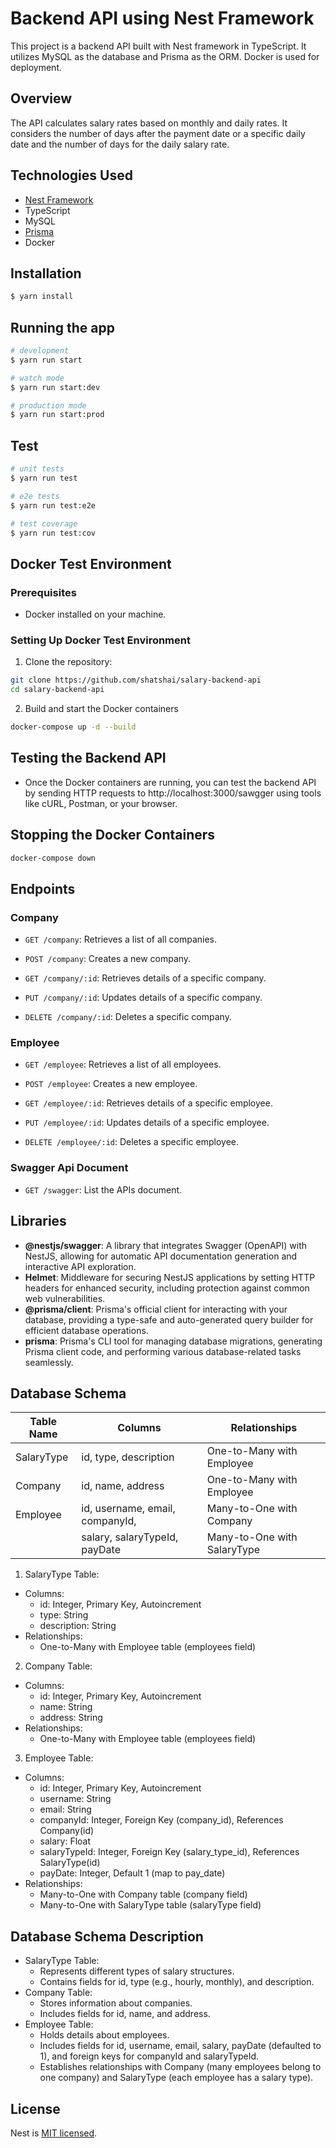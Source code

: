 # Backend API using Nest Framework

This project is a backend API built with Nest framework in TypeScript. It utilizes MySQL as the database and Prisma as the ORM. Docker is used for deployment.

## Overview

The API calculates salary rates based on monthly and daily rates. It considers the number of days after the payment date or a specific daily date and the number of days for the daily salary rate.

## Technologies Used

* [Nest Framework](https://github.com/nestjs/nest)
* TypeScript
* MySQL
* [Prisma](https://www.prisma.io/docs/getting-started/setup-prisma/start-from-scratch/relational-databases-node-mysql)
* Docker

## Installation

```bash
$ yarn install
```

## Running the app

```bash
# development
$ yarn run start

# watch mode
$ yarn run start:dev

# production mode
$ yarn run start:prod
```

## Test

```bash
# unit tests
$ yarn run test

# e2e tests
$ yarn run test:e2e

# test coverage
$ yarn run test:cov
```

## Docker Test Environment

### Prerequisites
- Docker installed on your machine.

### Setting Up Docker Test Environment
1. Clone the repository:

```bash
git clone https://github.com/shatshai/salary-backend-api
cd salary-backend-api
```

2. Build and start the Docker containers
```bash
docker-compose up -d --build
```

## Testing the Backend API
* Once the Docker containers are running, you can test the backend API by sending HTTP requests to http://localhost:3000/sawgger using tools like cURL, Postman, or your browser.

## Stopping the Docker Containers
```bash
docker-compose down
```

## Endpoints

### Company

- `GET /company`: Retrieves a list of all companies.
- `POST /company`: Creates a new company.

- `GET /company/:id`: Retrieves details of a specific company.
- `PUT /company/:id`: Updates details of a specific company.
- `DELETE /company/:id`: Deletes a specific company.

### Employee

- `GET /employee`: Retrieves a list of all employees.
- `POST /employee`: Creates a new employee.

- `GET /employee/:id`: Retrieves details of a specific employee.
- `PUT /employee/:id`: Updates details of a specific employee.
- `DELETE /employee/:id`: Deletes a specific employee.

### Swagger Api Document
- `GET /swagger`: List the APIs document.

## Libraries

- **@nestjs/swagger**: A library that integrates Swagger (OpenAPI) with NestJS, allowing for automatic API documentation generation and interactive API exploration.
- **Helmet**: Middleware for securing NestJS applications by setting HTTP headers for enhanced security, including protection against common web vulnerabilities.
- **@prisma/client**: Prisma's official client for interacting with your database, providing a type-safe and auto-generated query builder for efficient database operations.
- **prisma**: Prisma's CLI tool for managing database migrations, generating Prisma client code, and performing various database-related tasks seamlessly.

## Database Schema

| Table Name    | Columns                         | Relationships                                 |
|---------------|---------------------------------|-----------------------------------------------|
| SalaryType    | id, type, description           | One-to-Many with Employee                     |
| Company       | id, name, address               | One-to-Many with Employee                     |
| Employee      | id, username, email, companyId,  | Many-to-One with Company                      |
|               | salary, salaryTypeId, payDate   | Many-to-One with SalaryType                   |

1. SalaryType Table:
  * Columns:
    * id: Integer, Primary Key, Autoincrement
    * type: String
    * description: String
  * Relationships:
    * One-to-Many with Employee table (employees field)
2. Company Table:
  * Columns:
    * id: Integer, Primary Key, Autoincrement
    * name: String
    * address: String
  * Relationships:
    * One-to-Many with Employee table (employees field)
3. Employee Table:
  * Columns:
    * id: Integer, Primary Key, Autoincrement
    * username: String
    * email: String
    * companyId: Integer, Foreign Key (company_id), References Company(id)
    * salary: Float
    * salaryTypeId: Integer, Foreign Key (salary_type_id), References SalaryType(id)
    * payDate: Integer, Default 1 (map to pay_date)
  * Relationships:
    * Many-to-One with Company table (company field)
    * Many-to-One with SalaryType table (salaryType field)

## Database Schema Description
* SalaryType Table:
  * Represents different types of salary structures.
  * Contains fields for id, type (e.g., hourly, monthly), and description.
* Company Table:
  * Stores information about companies.
  * Includes fields for id, name, and address.
* Employee Table:
  * Holds details about employees.
  * Includes fields for id, username, email, salary, payDate (defaulted to 1), and foreign keys for companyId and salaryTypeId.
  * Establishes relationships with Company (many employees belong to one company) and SalaryType (each employee has a salary type).

## License

Nest is [MIT licensed](LICENSE).
